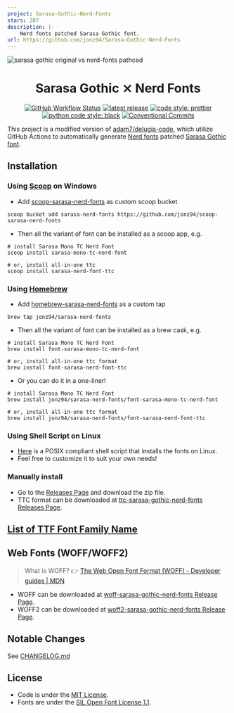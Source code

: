 ```yaml
---
project: Sarasa-Gothic-Nerd-Fonts
stars: 287
description: |-
    Nerd fonts patched Sarasa Gothic font.
url: https://github.com/jonz94/Sarasa-Gothic-Nerd-Fonts
---
```


![sarasa gothic original vs nerd-fonts pathced](https://i.imgur.com/vZVe5bG.png)

<h1 align="center">Sarasa Gothic ⨯ Nerd Fonts</h1>

<p align="center">
  <a href="https://github.com/jonz94/Sarasa-Gothic-Nerd-Fonts/actions/workflows/generate-fonts.yml"><img alt="GitHub Workflow Status" src="https://img.shields.io/github/actions/workflow/status/jonz94/Sarasa-Gothic-Nerd-Fonts/generate-fonts.yml?label=generate%20fonts&logo=github&style=flat-square"></a>
  <a href="https://github.com/jonz94/Sarasa-Gothic-Nerd-Fonts/releases/latest"><img alt="latest release" src="https://img.shields.io/github/v/release/jonz94/Sarasa-Gothic-Nerd-Fonts?style=flat-square"></a>
  <a href="https://github.com/prettier/prettier"><img alt="code style: prettier" src="https://img.shields.io/badge/code_style-prettier-ff69b4.svg?style=flat-square"></a>
  <a href="https://github.com/psf/black"><img alt="python code style: black" src="https://img.shields.io/badge/python%20code%20style-black-000000.svg?style=flat-square"></a>
  <a href="https://conventionalcommits.org"><img alt="Conventional Commits" src="https://img.shields.io/badge/Conventional%20Commits-1.0.0-%23FE5196?style=flat-square"></a>
</p>

This project is a modified version of [adam7/delugia-code](https://github.com/adam7/delugia-code), which utilize GitHub Actions to automatically generate [Nerd fonts](https://github.com/ryanoasis/nerd-fonts) patched [Sarasa Gothic font](https://github.com/be5invis/Sarasa-Gothic).

## Installation

### Using [Scoop](https://scoop.sh) on Windows

- Add [scoop-sarasa-nerd-fonts](https://github.com/jonz94/scoop-sarasa-nerd-fonts) as custom scoop bucket

```shell
scoop bucket add sarasa-nerd-fonts https://github.com/jonz94/scoop-sarasa-nerd-fonts
```

- Then all the variant of font can be installed as a scoop app, e.g.

```shell
# install Sarasa Mono TC Nerd Font
scoop install sarasa-mono-tc-nerd-font

# or, install all-in-one ttc
scoop install sarasa-nerd-font-ttc
```

### Using [Homebrew](https://brew.sh/)

- Add [homebrew-sarasa-nerd-fonts](https://github.com/jonz94/homebrew-sarasa-nerd-fonts) as a custom tap

```shell
brew tap jonz94/sarasa-nerd-fonts
```

- Then all the variant of font can be installed as a brew cask, e.g.

```shell
# install Sarasa Mono TC Nerd Font
brew install font-sarasa-mono-tc-nerd-font

# or, install all-in-one ttc format
brew install font-sarasa-nerd-font-ttc
```

- Or you can do it in a one-liner!

```shell
# install Sarasa Mono TC Nerd Font
brew install jonz94/sarasa-nerd-fonts/font-sarasa-mono-tc-nerd-font

# or, install all-in-one ttc format
brew install jonz94/sarasa-nerd-fonts/font-sarasa-nerd-font-ttc
```

### Using Shell Script on Linux

- [Here](https://gist.github.com/jonz94/bf5b885e656caa88b6adbf6df93612e2) is a POSIX compliant shell script that installs the fonts on Linux.
- Feel free to customize it to suit your own needs!

### Manually install

- Go to the [Releases Page](https://github.com/jonz94/Sarasa-Gothic-Nerd-Fonts/releases/latest) and download the zip file.
- TTC format can be downloaded at [ttc-sarasa-gothic-nerd-fonts Releases Page](https://github.com/jonz94/ttc-sarasa-gothic-nerd-fonts/releases/latest).

## [List of TTF Font Family Name](docs/ttf-font-family-name.md)

## Web Fonts (WOFF/WOFF2)

> What is WOFF? 👉 [The Web Open Font Format (WOFF) - Developer guides | MDN](https://developer.mozilla.org/en-US/docs/Web/Guide/WOFF)

- WOFF can be downloaded at [woff-sarasa-gothic-nerd-fonts Release Page](https://github.com/jonz94/woff-sarasa-gothic-nerd-fonts/releases/latest).
- WOFF2 can be downloaded at [woff2-sarasa-gothic-nerd-fonts Release Page](https://github.com/jonz94/woff2-sarasa-gothic-nerd-fonts/releases/latest).

## Notable Changes

See [CHANGELOG.md](CHANGELOG.md)

## License

- Code is under the [MIT License](LICENSE).
- Fonts are under the [SIL Open Font License 1.1](https://github.com/be5invis/Sarasa-Gothic/blob/master/LICENSE).

